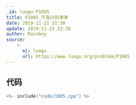 ```yaml
---
_id: luogu-P1085
title: P1085_不高兴的津津
date: 2019-11-21 22:38
update: 2019-11-21 22:38
author: Rainboy
source: 
    - 
      oj: luogu
      url: https://www.luogu.org/problem/P1085
---
```


## 代码

```c
<%- include("code/1085.cpp") %>
```
